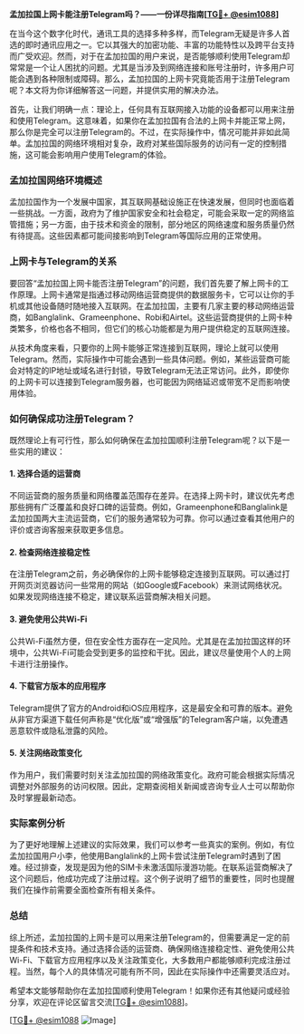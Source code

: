 **孟加拉国上网卡能注册Telegram吗？——一份详尽指南[[TG💪+ @esim1088](https://t.me/s/esim1088)]**

在当今这个数字化时代，通讯工具的选择多种多样，而Telegram无疑是许多人首选的即时通讯应用之一。它以其强大的加密功能、丰富的功能特性以及跨平台支持而广受欢迎。然而，对于在孟加拉国的用户来说，是否能够顺利使用Telegram却常常是一个让人困扰的问题。尤其是当涉及到网络连接和账号注册时，许多用户可能会遇到各种限制或障碍。那么，孟加拉国的上网卡究竟能否用于注册Telegram呢？本文将为你详细解答这一问题，并提供实用的解决办法。

首先，让我们明确一点：理论上，任何具有互联网接入功能的设备都可以用来注册和使用Telegram。这意味着，如果你在孟加拉国有合法的上网卡并能正常上网，那么你是完全可以注册Telegram的。不过，在实际操作中，情况可能并非如此简单。孟加拉国的网络环境相对复杂，政府对某些国际服务的访问有一定的控制措施，这可能会影响用户使用Telegram的体验。

### 孟加拉国网络环境概述

孟加拉国作为一个发展中国家，其互联网基础设施正在快速发展，但同时也面临着一些挑战。一方面，政府为了维护国家安全和社会稳定，可能会采取一定的网络监管措施；另一方面，由于技术和资金的限制，部分地区的网络速度和服务质量仍然有待提高。这些因素都可能间接影响到Telegram等国际应用的正常使用。

### 上网卡与Telegram的关系

要回答“孟加拉国上网卡能否注册Telegram”的问题，我们首先要了解上网卡的工作原理。上网卡通常是指通过移动网络运营商提供的数据服务卡，它可以让你的手机或其他设备随时随地接入互联网。在孟加拉国，主要有几家主要的移动网络运营商，如Banglalink、Grameenphone、Robi和Airtel。这些运营商提供的上网卡种类繁多，价格也各不相同，但它们的核心功能都是为用户提供稳定的互联网连接。

从技术角度来看，只要你的上网卡能够正常连接到互联网，理论上就可以使用Telegram。然而，实际操作中可能会遇到一些具体问题。例如，某些运营商可能会对特定的IP地址或域名进行封锁，导致Telegram无法正常访问。此外，即使你的上网卡可以连接到Telegram服务器，也可能因为网络延迟或带宽不足而影响使用体验。

### 如何确保成功注册Telegram？

既然理论上有可行性，那么如何确保在孟加拉国顺利注册Telegram呢？以下是一些实用的建议：

#### 1. **选择合适的运营商**
   不同运营商的服务质量和网络覆盖范围存在差异。在选择上网卡时，建议优先考虑那些拥有广泛覆盖和良好口碑的运营商。例如，Grameenphone和Banglalink是孟加拉国两大主流运营商，它们的服务通常较为可靠。你可以通过查看其他用户的评价或咨询客服来获取更多信息。

#### 2. **检查网络连接稳定性**
   在注册Telegram之前，务必确保你的上网卡能够稳定连接到互联网。可以通过打开网页浏览器访问一些常用的网站（如Google或Facebook）来测试网络状况。如果发现网络连接不稳定，建议联系运营商解决相关问题。

#### 3. **避免使用公共Wi-Fi**
   公共Wi-Fi虽然方便，但在安全性方面存在一定风险。尤其是在孟加拉国这样的环境中，公共Wi-Fi可能会受到更多的监控和干扰。因此，建议尽量使用个人的上网卡进行注册操作。

#### 4. **下载官方版本的应用程序**
   Telegram提供了官方的Android和iOS应用程序，这是最安全和可靠的版本。避免从非官方渠道下载任何声称是“优化版”或“增强版”的Telegram客户端，以免遭遇恶意软件或隐私泄露的风险。

#### 5. **关注网络政策变化**
   作为用户，我们需要时刻关注孟加拉国的网络政策变化。政府可能会根据实际情况调整对外部服务的访问权限。因此，定期查阅相关新闻或咨询专业人士可以帮助你及时掌握最新动态。

### 实际案例分析

为了更好地理解上述建议的实际效果，我们可以参考一些真实的案例。例如，有位孟加拉国用户小李，他使用Banglalink的上网卡尝试注册Telegram时遇到了困难。经过排查，发现是因为他的SIM卡未激活国际漫游功能。在联系运营商解决了这个问题后，他成功完成了注册过程。这个例子说明了细节的重要性，同时也提醒我们在操作前需要全面检查所有相关条件。

### 总结

综上所述，孟加拉国的上网卡是可以用来注册Telegram的，但需要满足一定的前提条件和技术支持。通过选择合适的运营商、确保网络连接稳定性、避免使用公共Wi-Fi、下载官方应用程序以及关注政策变化，大多数用户都能够顺利完成注册过程。当然，每个人的具体情况可能有所不同，因此在实际操作中还需要灵活应对。

希望本文能够帮助你在孟加拉国顺利使用Telegram！如果你还有其他疑问或经验分享，欢迎在评论区留言交流[[TG💪+ @esim1088](https://t.me/s/esim1088)]。

[[TG💪+ @esim1088](https://t.me/s/esim1088) ![Image](https://i.postimg.cc/4NQfJmqS/Snipaste-2025-05-13-00-14-12.png)]